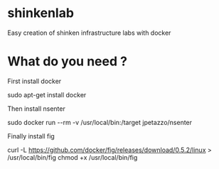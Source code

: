 shinkenlab
==========

Easy creation of shinken infrastructure labs with docker

What do you need ?
==================

First install docker 

  sudo apt-get install docker
  
Then install nsenter

  sudo docker run --rm -v /usr/local/bin:/target jpetazzo/nsenter
  
Finally install fig

  curl -L https://github.com/docker/fig/releases/download/0.5.2/linux > /usr/local/bin/fig
  chmod +x /usr/local/bin/fig


